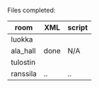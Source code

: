 Files completed:

|  room  |   XML  | script |
|--------|--------|--------|
| luokka |        |        |
|ala_hall|  done  |  N/A   |
|tulostin| | |
|ranssila| .. | .. |
